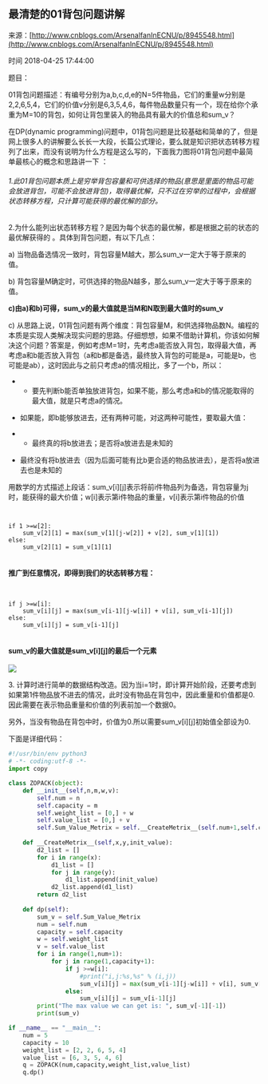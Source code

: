 ## 最清楚的01背包问题讲解

来源：[http://www.cnblogs.com/ArsenalfanInECNU/p/8945548.html](http://www.cnblogs.com/ArsenalfanInECNU/p/8945548.html)

时间 2018-04-25 17:44:00

 
题目：
 
01背包问题描述：有编号分别为a,b,c,d,e的N=5件物品，它们的重量w分别是2,2,6,5,4，它们的价值v分别是6,3,5,4,6，每件物品数量只有一个，现在给你个承重为M=10的背包，如何让背包里装入的物品具有最大的价值总和sum_v？
 
在DP(dynamic programming)问题中，01背包问题是比较基础和简单的了，但是网上很多人的讲解要么长长一大段，长篇公式理论，要么就是知识把状态转移方程列了出来，而没有说明为什么方程是这么写的，下面我力图将01背包问题中最简单最核心的概念和思路讲一下  ：
 
###### 1.此01背包问题本质上是穷举背包容量和可供选择的物品(意思是里面的物品可能会放进背包，可能不会放进背包)，取得最优解，只不过在穷举的过程中，会根据状态转移方程，只计算可能获得的最优解的部分。
 
2.为什么能列出状态转移方程？是因为每个状态的最优解，都是根据之前的状态的最优解获得的  。具体到背包问题，有以下几点：
 
a) 当物品备选情况一致时，背包容量M越大，那么sum_v一定大于等于原来的值。
 
b) 背包容量M确定时，可供选择的物品N越多，那么sum_v一定大于等于原来的值。
 
**c)由a)和b)可得，sum_v的最大值就是当M和N取到最大值时的sum_v**
 
c) 从思路上说，01背包问题有两个维度：背包容量M，和供选择物品数N。编程的本质是实现人类解决现实问题的思路。仔细想想，如果不借助计算机，你该如何解决这个问题？答案是，例如考虑M=1时，先考虑a能否放入背包，取得最大值，再考虑a和b能否放入背包（a和b都是备选，最终放入背包的可能是a，可能是b，也可能是ab），这时因此与之前只考虑a的情况相比，多了一个b，所以：
 
 
* * 要先判断b能否单独放进背包，如果不能，那么考虑a和b的情况能取得的最大值，就是只考虑a的情况。 
* 如果能，即b能够放进去，还有两种可能，对这两种可能性，要取最大值： 
   
 
* * 最终真的将b放进去；是否将a放进去是未知的 
* 最终没有将b放进去（因为后面可能有比b更合适的物品放进去），是否将a放进去也是未知的 
 
 
用数学的方式描述上段话：sum_v[i][j]表示将前i件物品列为备选，背包容量为j时，能获得的最大价值；w[i]表示第i件物品的重量，v[i]表示第i件物品的价值
 
```


if 1 >=w[2]:
    sum_v[2][1] = max(sum_v[1][j-w[2]] + v[2], sum_v[1][1])
else:
    sum_v[2][1] = sum_v[1][1]


```
 
#### 推广到任意情况，即得到我们的状态转移方程：
 
```


if j >=w[i]:
    sum_v[i][j] = max(sum_v[i-1][j-w[i]] + v[i], sum_v[i-1][j])
else:
    sum_v[i][j] = sum_v[i-1][j]


```
 
#### sum_v的最大值就是sum_v[i][j]的最后一个元素
 
![][0]
 
3. 计算时进行简单的数据结构改造。因为当i=1时，即计算开始阶段，还要考虑到如果第1件物品放不进去的情况，此时没有物品在背包中，因此重量和价值都是0.因此需要在表示物品重量和价值的列表前加一个数据0。
 
另外，当没有物品在背包中时，价值为0.所以需要sum_v[i][j]初始值全部设为0.
 
下面是详细代码：
 
```python
#!/usr/bin/env python3
# -*- coding:utf-8 -*-
import copy

class ZOPACK(object):
    def __init__(self,n,m,w,v):
        self.num = n
        self.capacity = m
        self.weight_list = [0,] + w
        self.value_list = [0,] + v
        self.Sum_Value_Metrix = self.__CreateMetrix__(self.num+1,self.capacity+1,0)
        
    def __CreateMetrix__(self,x,y,init_value):
        d2_list = []
        for i in range(x):
            d1_list = []
            for j in range(y):
                d1_list.append(init_value)
            d2_list.append(d1_list)
        return d2_list
        
    def dp(self):
        sum_v = self.Sum_Value_Metrix
        num = self.num
        capacity = self.capacity
        w = self.weight_list
        v = self.value_list
        for i in range(1,num+1):
            for j in range(1,capacity+1):
                if j >=w[i]:
                    #print("i,j:%s,%s" % (i,j))
                    sum_v[i][j] = max(sum_v[i-1][j-w[i]] + v[i], sum_v[i-1][j])
                else:
                    sum_v[i][j] = sum_v[i-1][j]
        print("The max value we can get is: ", sum_v[-1][-1])
        print(sum_v)

if __name__ == "__main__":
    num = 5
    capacity = 10
    weight_list = [2, 2, 6, 5, 4]
    value_list = [6, 3, 5, 4, 6]
    q = ZOPACK(num,capacity,weight_list,value_list)
    q.dp()
```
 


[0]: https://img2.tuicool.com/uAfAvqI.png